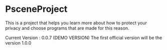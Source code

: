 # PsceneProject
This is a project that helps you learn more about how to protect your privacy and choose programs that are made for this reason.

Current Version : 0.0.7 (DEMO VERSION)
The first official version will be the version 1.0.0

